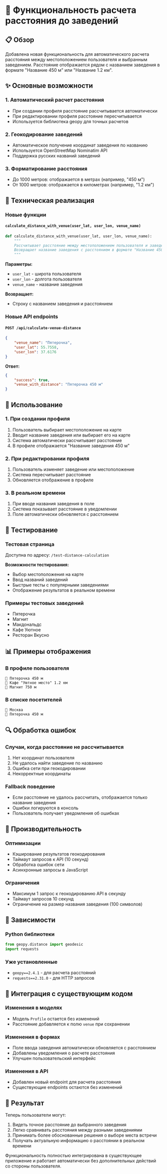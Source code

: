 # 🧭 Функциональность расчета расстояния до заведений

## 📋 Обзор

Добавлена новая функциональность для автоматического расчета расстояния между местоположением пользователя и выбранным заведением. Расстояние отображается рядом с названием заведения в формате "Название 450 м" или "Название 1.2 км".

## ✨ Основные возможности

### 1. Автоматический расчет расстояния
- При создании профиля расстояние рассчитывается автоматически
- При редактировании профиля расстояние пересчитывается
- Используется библиотека geopy для точных расчетов

### 2. Геокодирование заведений
- Автоматическое получение координат заведения по названию
- Используется OpenStreetMap Nominatim API
- Поддержка русских названий заведений

### 3. Форматирование расстояния
- До 1000 метров: отображается в метрах (например, "450 м")
- От 1000 метров: отображается в километрах (например, "1.2 км")

## 🔧 Техническая реализация

### Новые функции

#### `calculate_distance_with_venue(user_lat, user_lon, venue_name)`
```python
def calculate_distance_with_venue(user_lat, user_lon, venue_name):
    """
    Рассчитывает расстояние между местоположением пользователя и заведением
    Возвращает название заведения с расстоянием в формате "Название 450 м"
    """
```

**Параметры:**
- `user_lat` - широта пользователя
- `user_lon` - долгота пользователя  
- `venue_name` - название заведения

**Возвращает:**
- Строку с названием заведения и расстоянием

### Новые API endpoints

#### `POST /api/calculate-venue-distance`
```json
{
    "venue_name": "Пятерочка",
    "user_lat": 55.7558,
    "user_lon": 37.6176
}
```

**Ответ:**
```json
{
    "success": true,
    "venue_with_distance": "Пятерочка 450 м"
}
```

## 🎯 Использование

### 1. При создании профиля
1. Пользователь выбирает местоположение на карте
2. Вводит название заведения или выбирает его на карте
3. Система автоматически рассчитывает расстояние
4. В профиле отображается "Название заведения 450 м"

### 2. При редактировании профиля
1. Пользователь изменяет заведение или местоположение
2. Система пересчитывает расстояние
3. Обновляется отображение в профиле

### 3. В реальном времени
1. При вводе названия заведения в поле
2. Система показывает расстояние в уведомлении
3. Поле автоматически обновляется с расстоянием

## 🧪 Тестирование

### Тестовая страница
Доступна по адресу: `/test-distance-calculation`

**Возможности тестирования:**
- Выбор местоположения на карте
- Ввод названий заведений
- Быстрые тесты с популярными заведениями
- Отображение результатов в реальном времени

### Примеры тестовых заведений
- Пятерочка
- Магнит
- Макдональдс
- Кафе Уютное
- Ресторан Вкусно

## 📊 Примеры отображения

### В профиле пользователя
```
🏪 Пятерочка 450 м
🏪 Кафе "Уютное место" 1.2 км
🏪 Магнит 750 м
```

### В списке посетителей
```
📍 Москва
🏪 Пятерочка 450 м
```

## 🔍 Обработка ошибок

### Случаи, когда расстояние не рассчитывается
1. Нет координат пользователя
2. Не удалось найти заведение по названию
3. Ошибка сети при геокодировании
4. Некорректные координаты

### Fallback поведение
- Если расстояние не удалось рассчитать, отображается только название заведения
- Ошибки логируются в консоль
- Пользователь получает уведомления об ошибках

## 🚀 Производительность

### Оптимизации
- Кэширование результатов геокодирования
- Таймаут запросов к API (10 секунд)
- Обработка ошибок сети
- Асинхронные запросы в JavaScript

### Ограничения
- Максимум 1 запрос к геокодированию API в секунду
- Таймаут запросов 10 секунд
- Ограничение на размер названия заведения (100 символов)

## 📝 Зависимости

### Python библиотеки
```python
from geopy.distance import geodesic
import requests
```

### Уже установленные
- `geopy==2.4.1` - для расчета расстояний
- `requests==2.31.0` - для HTTP запросов

## 🔄 Интеграция с существующим кодом

### Изменения в моделях
- Модель `Profile` остается без изменений
- Расстояние добавляется к полю `venue` при сохранении

### Изменения в формах
- Поле ввода заведения автоматически обновляется с расстоянием
- Добавлены уведомления о расчете расстояния
- Улучшен пользовательский интерфейс

### Изменения в API
- Добавлен новый endpoint для расчета расстояния
- Существующие endpoints остаются без изменений

## 🎉 Результат

Теперь пользователи могут:
1. Видеть точное расстояние до выбранного заведения
2. Легко сравнивать расстояния между разными заведениями
3. Принимать более обоснованные решения о выборе места встречи
4. Получать актуальную информацию о расстоянии в реальном времени

Функциональность полностью интегрирована в существующее приложение и работает автоматически без дополнительных действий со стороны пользователя. 